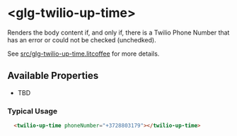 # &lt;glg-twilio-up-time&gt;

Renders the body content if, and only if, there is a Twilio Phone Number that has an error or could not be checked (unchedked).

See [src/glg-twilio-up-time.litcoffee](src/glg-twilio-up-time.litcoffee) for more details.


## Available Properties

  * TBD

### Typical Usage

```html
  <twilio-up-time phoneNumber="+3728803179"></twilio-up-time>
```
